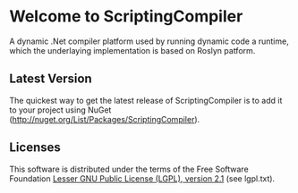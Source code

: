 <h1 id="welcometonhScriptingCompiler">Welcome to ScriptingCompiler</h1>

<p>A dynamic .Net compiler platform used by running dynamic code a runtime, which the underlaying implementation is based on Roslyn patform.</p>

<h2 id="latestversion">Latest Version</h2>
<p>The quickest way to get the latest release of ScriptingCompiler is to add it to your project using 
NuGet (<a href="http://nuget.org/List/Packages/ScriptingCompiler">http://nuget.org/List/Packages/ScriptingCompiler</a>).</p>

<h2 id="licenses">Licenses</h2>

<p>This software is distributed under the terms of the Free Software Foundation <a href="http://www.gnu.org/licenses/lgpl-2.1-standalone.html">Lesser GNU Public License (LGPL), version 2.1</a> (see lgpl.txt).</p>




